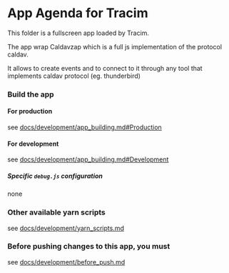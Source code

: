 App Agenda for Tracim
===================

This folder is a fullscreen app loaded by Tracim.

The app wrap Caldavzap which is a full js implementation of the protocol caldav.

It allows to create events and to connect to it through any tool that implements caldav protocol (eg. thunderbird)

### Build the app

#### For production

see [docs/development/app_building.md#Production](/docs/development/app_building.md#production)

#### For development

see [docs/development/app_building.md#Development](/docs/development/app_building.md#development)

##### Specific `debug.js` configuration
none

### Other available yarn scripts

see [docs/development/yarn_scripts.md](/docs/development/advanced/yarn_scripts.md)

### Before pushing changes to this app, you must

see [docs/development/before_push.md](/docs/development/before_push.md)
